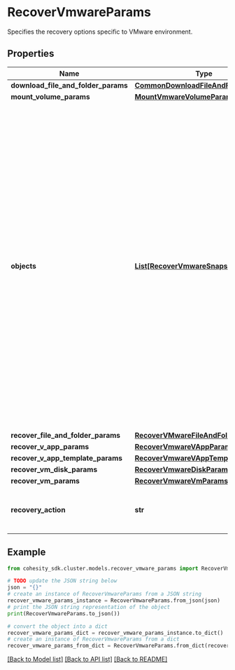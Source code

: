 # RecoverVmwareParams

Specifies the recovery options specific to VMware environment.

## Properties

Name | Type | Description | Notes
------------ | ------------- | ------------- | -------------
**download_file_and_folder_params** | [**CommonDownloadFileAndFolderParams**](CommonDownloadFileAndFolderParams.md) |  | [optional] 
**mount_volume_params** | [**MountVmwareVolumeParams**](MountVmwareVolumeParams.md) |  | [optional] 
**objects** | [**List[RecoverVmwareSnapshotParams]**](RecoverVmwareSnapshotParams.md) | Specifies the list of recover Object parameters. This property is mandatory for all recovery action types except recover vms. While recovering VMs, a user can specify snapshots of VM&#39;s or a Protection Group Run details to recover all the VM&#39;s that are backed up by that Run. For recovering files, specifies the object contains the file to recover. | [optional] 
**recover_file_and_folder_params** | [**RecoverVMwareFileAndFolderParams**](RecoverVMwareFileAndFolderParams.md) |  | [optional] 
**recover_v_app_params** | [**RecoverVmwareVAppParams**](RecoverVmwareVAppParams.md) |  | [optional] 
**recover_v_app_template_params** | [**RecoverVmwareVAppTemplateParams**](RecoverVmwareVAppTemplateParams.md) |  | [optional] 
**recover_vm_disk_params** | [**RecoverVmwareDiskParams**](RecoverVmwareDiskParams.md) |  | [optional] 
**recover_vm_params** | [**RecoverVmwareVmParams**](RecoverVmwareVmParams.md) |  | [optional] 
**recovery_action** | **str** | Specifies the type of recovery action to be performed. | 

## Example

```python
from cohesity_sdk.cluster.models.recover_vmware_params import RecoverVmwareParams

# TODO update the JSON string below
json = "{}"
# create an instance of RecoverVmwareParams from a JSON string
recover_vmware_params_instance = RecoverVmwareParams.from_json(json)
# print the JSON string representation of the object
print(RecoverVmwareParams.to_json())

# convert the object into a dict
recover_vmware_params_dict = recover_vmware_params_instance.to_dict()
# create an instance of RecoverVmwareParams from a dict
recover_vmware_params_from_dict = RecoverVmwareParams.from_dict(recover_vmware_params_dict)
```
[[Back to Model list]](../README.md#documentation-for-models) [[Back to API list]](../README.md#documentation-for-api-endpoints) [[Back to README]](../README.md)



